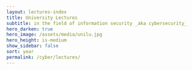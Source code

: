 ```yaml
---
layout: lectures-index
title: University Lectures
subtitle: in the field of information security _aka cybersecurity_
hero_darken: true
hero_image: /assets/media/unilu.jpg
hero_height: is-medium
show_sidebar: false
sort: year
permalink: /cyber/lectures/
---
```


